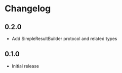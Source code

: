 # Changelog

## 0.2.0

 - Add SimpleResultBuilder protocol and related types

## 0.1.0

 - Initial release
